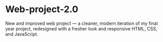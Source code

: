 # Web-project-2.0
New and improved web project — a cleaner, modern iteration of my final year project, redesigned with a fresher look and responsive HTML, CSS, and JavaScript.
